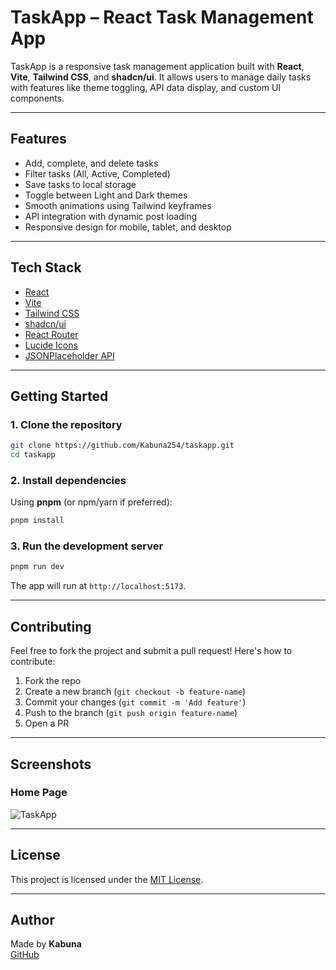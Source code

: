 # TaskApp – React Task Management App

TaskApp is a responsive task management application built with **React**, **Vite**, **Tailwind CSS**, and **shadcn/ui**. It allows users to manage daily tasks with features like theme toggling, API data display, and custom UI components.

---

## Features

- Add, complete, and delete tasks
- Filter tasks (All, Active, Completed)
- Save tasks to local storage
- Toggle between Light and Dark themes
- Smooth animations using Tailwind keyframes
- API integration with dynamic post loading
- Responsive design for mobile, tablet, and desktop

---

## Tech Stack

- [React](https://react.dev/)
- [Vite](https://vitejs.dev/)
- [Tailwind CSS](https://tailwindcss.com/)
- [shadcn/ui](https://ui.shadcn.com/)
- [React Router](https://reactrouter.com/)
- [Lucide Icons](https://lucide.dev/)
- [JSONPlaceholder API](https://jsonplaceholder.typicode.com/)

---

##  Getting Started

### 1. Clone the repository

```bash
git clone https://github.com/Kabuna254/taskapp.git
cd taskapp
```

### 2. Install dependencies

Using **pnpm** (or npm/yarn if preferred):

```bash
pnpm install
```

### 3. Run the development server

```bash
pnpm run dev
```

The app will run at `http://localhost:5173`.

---

## Contributing
Feel free to fork the project and submit a pull request! Here's how to contribute:

1. Fork the repo
2. Create a new branch (`git checkout -b feature-name`)
3. Commit your changes (`git commit -m 'Add feature'`)
4. Push to the branch (`git push origin feature-name`)
5. Open a PR

---

## Screenshots

### Home Page
![TaskApp](public/Screenshots)

---

## License

This project is licensed under the [MIT License](LICENSE).

---

## Author

Made by **Kabuna**  
[GitHub](https://github.com/Kabuna254)
